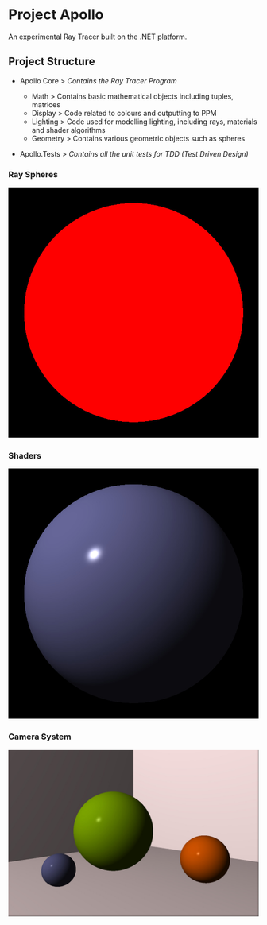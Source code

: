 # Project Apollo

An experimental Ray Tracer built on the .NET platform.

## Project Structure

- Apollo Core > _Contains the Ray Tracer Program_
  - Math > Contains basic mathematical objects including tuples, matrices
  - Display > Code related to colours and outputting to PPM
  - Lighting > Code used for modelling lighting, including rays, materials and shader algorithms
  - Geometry > Contains various geometric objects such as spheres



- Apollo.Tests > _Contains all the unit tests for TDD (Test Driven Design)_

### Ray Spheres

![Ray Sphere](./Outputs/Ray-Spheres/Circle.jpg)

### Shaders

![Shaders](./Outputs/Shader/RenderedSphere.jpg)

### Camera System

![Shaders](./Outputs/Shader/WorldRender.jpg)

